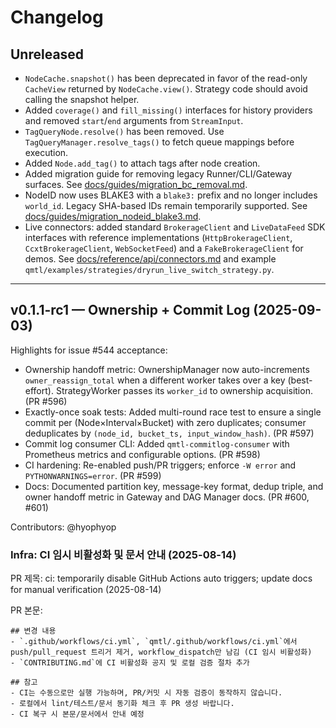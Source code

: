 # Changelog

## Unreleased

- `NodeCache.snapshot()` has been deprecated in favor of the read-only `CacheView` returned by `NodeCache.view()`. Strategy code should avoid calling the snapshot helper.
- Added `coverage()` and `fill_missing()` interfaces for history providers and removed `start`/`end` arguments from `StreamInput`.
- `TagQueryNode.resolve()` has been removed. Use `TagQueryManager.resolve_tags()` to fetch queue mappings before execution.
- Added `Node.add_tag()` to attach tags after node creation.
- Added migration guide for removing legacy Runner/CLI/Gateway surfaces. See [docs/guides/migration_bc_removal.md](docs/guides/migration_bc_removal.md).
- NodeID now uses BLAKE3 with a `blake3:` prefix and no longer includes `world_id`. Legacy SHA-based IDs remain temporarily supported. See [docs/guides/migration_nodeid_blake3.md](docs/guides/migration_nodeid_blake3.md).
- Live connectors: added standard `BrokerageClient` and `LiveDataFeed` SDK interfaces with reference implementations (`HttpBrokerageClient`, `CcxtBrokerageClient`, `WebSocketFeed`) and a `FakeBrokerageClient` for demos. See [docs/reference/api/connectors.md](docs/reference/api/connectors.md) and example `qmtl/examples/strategies/dryrun_live_switch_strategy.py`.

---

## v0.1.1-rc1 — Ownership + Commit Log (2025-09-03)

Highlights for issue #544 acceptance:

- Ownership handoff metric: OwnershipManager now auto-increments `owner_reassign_total` when a different worker takes over a key (best-effort). StrategyWorker passes its `worker_id` to ownership acquisition. (PR #596)
- Exactly-once soak tests: Added multi-round race test to ensure a single commit per (Node×Interval×Bucket) with zero duplicates; consumer deduplicates by `(node_id, bucket_ts, input_window_hash)`. (PR #597)
- Commit log consumer CLI: Added `qmtl-commitlog-consumer` with Prometheus metrics and configurable options. (PR #598)
- CI hardening: Re-enabled push/PR triggers; enforce `-W error` and `PYTHONWARNINGS=error`. (PR #599)
- Docs: Documented partition key, message-key format, dedup triple, and owner handoff metric in Gateway and DAG Manager docs. (PR #600, #601)

Contributors: @hyophyop


### Infra: CI 임시 비활성화 및 문서 안내 (2025-08-14)

PR 제목: ci: temporarily disable GitHub Actions auto triggers; update docs for manual verification (2025-08-14)

PR 본문:
```
## 변경 내용
- `.github/workflows/ci.yml`, `qmtl/.github/workflows/ci.yml`에서 push/pull_request 트리거 제거, workflow_dispatch만 남김 (CI 임시 비활성화)
- `CONTRIBUTING.md`에 CI 비활성화 공지 및 로컬 검증 절차 추가

## 참고
- CI는 수동으로만 실행 가능하며, PR/커밋 시 자동 검증이 동작하지 않습니다.
- 로컬에서 lint/테스트/문서 동기화 체크 후 PR 생성 바랍니다.
- CI 복구 시 본문/문서에서 안내 예정
```

